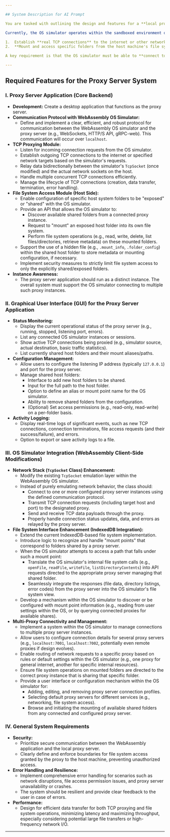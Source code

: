 ```yaml
---

## System Description for AI Prompt

You are tasked with outlining the design and features for a **local proxy server application with a graphical user interface (GUI)**. This server's primary purpose is to enable a **WebAssembly-based OS simulator**, built with Blazor and C#, to interact with the host system's real network capabilities and file system.

Currently, the OS simulator operates within the sandboxed environment of a web browser. It features an **emulated `TcpSocket` class** for network operations and utilizes **IndexedDB** for its internal file system storage. The core objective is to allow this OS simulator, when hosted and running on `localhost`, to connect to the proxy server (also running on `localhost`). This connection will facilitate two main functionalities:

1.  Establish **real TCP connections** to the internet or other network services, moving beyond its current network emulation.
2.  **Mount and access specific folders from the host machine's file system** from within the OS simulator. This should integrate with its existing IndexedDB-based file system. Information regarding these mounts can be stored in a hidden file within the shared host folder itself.

A key requirement is that the OS simulator must be able to **connect to and utilize multiple proxy server instances** simultaneously, allowing for flexible configurations for network access and file system resources.

---
```


## Required Features for the Proxy Server System

### I. Proxy Server Application (Core Backend)

* **Development:** Create a desktop application that functions as the proxy server.
* **Communication Protocol with WebAssembly OS Simulator:**
    * Define and implement a clear, efficient, and robust protocol for communication between the WebAssembly OS simulator and the proxy server (e.g., WebSockets, HTTP/S API, gRPC-web). This communication will occur over `localhost`.
* **TCP Proxying Module:**
    * Listen for incoming connection requests from the OS simulator.
    * Establish outgoing TCP connections to the internet or specified network targets based on the simulator's requests.
    * Relay data bidirectionally between the simulator's `TcpSocket` (once modified) and the actual network sockets on the host.
    * Handle multiple concurrent TCP connections efficiently.
    * Manage the lifecycle of TCP connections (creation, data transfer, termination, error handling).
* **File System Access Module (Host Side):**
    * Enable configuration of specific host system folders to be "exposed" or "shared" with the OS simulator.
    * Provide an API that allows the OS simulator to:
        * Discover available shared folders from a connected proxy instance.
        * Request to "mount" an exposed host folder into its own file system.
        * Perform file system operations (e.g., read, write, delete, list files/directories, retrieve metadata) on these mounted folders.
    * Support the use of a hidden file (e.g., `.mount_info`, `.folder_config`) within the shared host folder to store metadata or mounting configuration, if necessary.
    * Implement security measures to strictly limit file system access to only the explicitly shared/exposed folders.
* **Instance Awareness:**
    * The proxy server application should run as a distinct instance. The overall system must support the OS simulator connecting to multiple such proxy instances.

### II. Graphical User Interface (GUI) for the Proxy Server Application

* **Status Monitoring:**
    * Display the current operational status of the proxy server (e.g., running, stopped, listening port, errors).
    * List any connected OS simulator instances or sessions.
    * Show active TCP connections being proxied (e.g., simulator source, actual destination, basic traffic statistics).
    * List currently shared host folders and their mount aliases/paths.
* **Configuration Management:**
    * Allow users to configure the listening IP address (typically `127.0.0.1`) and port for the proxy server.
    * Manage shared host folders:
        * Interface to add new host folders to be shared.
        * Input for the full path to the host folder.
        * Option to define an alias or mount point name for the OS simulator.
        * Ability to remove shared folders from the configuration.
        * (Optional) Set access permissions (e.g., read-only, read-write) on a per-folder basis.
* **Activity Logging:**
    * Display real-time logs of significant events, such as new TCP connections, connection terminations, file access requests (and their success/failure), and errors.
    * Option to export or save activity logs to a file.

### III. OS Simulator Integration (WebAssembly Client-Side Modifications)

* **Network Stack (`TcpSocket` Class) Enhancement:**
    * Modify the existing `TcpSocket` emulation layer within the WebAssembly OS simulator.
    * Instead of purely emulating network behavior, the class should:
        * Connect to one or more configured proxy server instances using the defined communication protocol.
        * Transmit TCP connection requests (including target host and port) to the designated proxy.
        * Send and receive TCP data payloads through the proxy.
        * Properly handle connection status updates, data, and errors as relayed by the proxy server.
* **File System Interface Enhancement (IndexedDB Integration):**
    * Extend the current IndexedDB-based file system implementation.
    * Introduce logic to recognize and handle "mount points" that correspond to folders shared by a proxy server.
    * When the OS simulator attempts to access a path that falls under such a mount point:
        * Translate the OS simulator's internal file system calls (e.g., `openFile`, `readFile`, `writeFile`, `listDirectoryContents`) into API requests directed to the appropriate proxy server managing that shared folder.
        * Seamlessly integrate the responses (file data, directory listings, error codes) from the proxy server into the OS simulator's file system view.
    * Develop a mechanism within the OS simulator to discover or be configured with mount point information (e.g., reading from user settings within the OS, or by querying connected proxies for available shares).
* **Multi-Proxy Connectivity and Management:**
    * Implement a system within the OS simulator to manage connections to multiple proxy server instances.
    * Allow users to configure connection details for several proxy servers (e.g., `localhost:7001`, `localhost:7002`, potentially even remote proxies if design evolves).
    * Enable routing of network requests to a specific proxy based on rules or default settings within the OS simulator (e.g., one proxy for general internet, another for specific internal resources).
    * Ensure file system operations on mounted folders are directed to the correct proxy instance that is sharing that specific folder.
    * Provide a user interface or configuration mechanism within the OS simulator for:
        * Adding, editing, and removing proxy server connection profiles.
        * Selecting default proxy servers for different services (e.g., networking, file system access).
        * Browse and initiating the mounting of available shared folders from any connected and configured proxy server.

### IV. General System Requirements

* **Security:**
    * Prioritize secure communication between the WebAssembly application and the local proxy server.
    * Clearly define and enforce boundaries for file system access granted by the proxy to the host machine, preventing unauthorized access.
* **Error Handling and Resilience:**
    * Implement comprehensive error handling for scenarios such as network disruptions, file access permission issues, and proxy server unavailability or crashes.
    * The system should be resilient and provide clear feedback to the user in case of errors.
* **Performance:**
    * Design for efficient data transfer for both TCP proxying and file system operations, minimizing latency and maximizing throughput, especially considering potential large file transfers or high-frequency network I/O.

---
